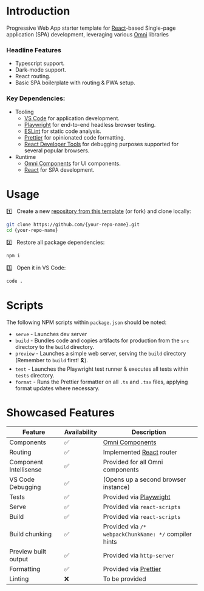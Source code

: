 # Introduction

Progressive Web App starter template for [React](https://react.dev/)-based Single-page application (SPA) development, leveraging various [Omni](https://github.com/capitec?q=omni-) libraries

### Headline Features
- Typescript support.
- Dark-mode support.
- React routing.
- Basic SPA boilerplate with routing & PWA setup.

### Key Dependencies: 
- Tooling
    - [VS Code](https://code.visualstudio.com) for application development.
    - [Playwright](https://playwright.dev/) for end-to-end headless browser testing.
    - [ESLint](https://eslint.org/) for static code analysis.
    - [Prettier](https://prettier.io/) for opinionated code formatting.
    - [React Developer Tools](https://react.dev/learn/react-developer-tools) for debugging purposes supported for several popular browsers.
- Runtime
    - [Omni Components](https://github.com/capitec/omni-components) for UI components.
    - [React](https://react.dev) for SPA development.

# Usage

1️⃣ &nbsp; Create a new [repository from this template](https://github.com/capitec/template-pwa-react/generate) (or fork) and clone locally:

```bash
git clone https://github.com/{your-repo-name}.git
cd {your-repo-name}
```

2️⃣ &nbsp; Restore all package dependencies:

```bash
npm i
```

3️⃣ &nbsp; Open it in VS Code:

```bash
code .
```

# Scripts
The following NPM scripts within `package.json` should be noted:

- `serve` - Launches dev server
- `build` - Bundles code and copies artifacts for production from the `src` directory to the `build` directory.
- `preview` - Launches a simple web server, serving the `build` directory (Remember to `build` first! 🎗️).
- `test` - Launches the Playwright test runner & executes all tests within `tests` directory.
- `format` - Runs the Prettier formatter on all `.ts` and `.tsx` files, applying format updates where necessary.

# Showcased Features
|     Feature    |  Availability | Description |
|-------------------------------|-----|-----------------------------------------------------------------|
|    Components                 | ✅  | [Omni Components](https://github.com/capitec/omni-components)   |
|    Routing                    | ✅  | Implemented [React](https://react.dev) router                   |
|    Component Intellisense     | ✅  | Provided for all Omni components                                |
|    VS Code Debugging          | ✅  | (Opens up a second browser instance)                            |
|    Tests                      | ✅  | Provided via [Playwright](https://playwright.dev/)              |
|    Serve                      | ✅  | Provided via `react-scripts`                                    |
|    Build                      | ✅  | Provided via `react-scripts`                                    |
|    Build chunking             | ✅  | Provided via `/* webpackChunkName: */` compiler hints           |
|    Preview built output       | ✅  | Provided via `http-server`                                      |
|    Formatting                 | ✅  | Provided via [Prettier](https://prettier.io/)                   |
|    Linting                    | ❌  | To be provided                                                  |
